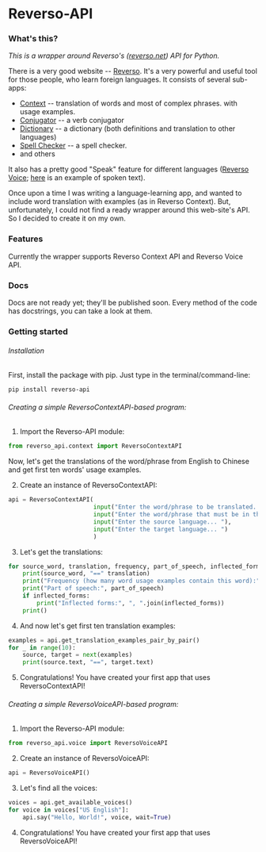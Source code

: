 # Reverso-API

### What's this?
<i>This is a wrapper around Reverso's ([reverso.net](https://reverso.net)) API for Python.</i>

There is a very good website -- [Reverso](https://reverso.net). It's a very powerful and useful tool for those
people, who learn foreign languages. It consists of several sub-apps:
<ul>
<li><a href="https://context.reverso.net">Context</a> -- translation of words and most of complex phrases.
with usage examples.</li>
<li><a href="https://conjugator.reverso.net">Conjugator</a> -- a verb conjugator</li>
<li><a href="https://dictionary.reverso.net">Dictionary</a> -- a dictionary (both definitions and translation to other languages)</li>
<li><a href="https://reverso.net/spell-checker">Spell Checker</a> -- a spell checker.</li>
<li>and others</li>
</ul>

It also has a pretty good "Speak" feature for different languages ([Reverso Voice](https://voice.reverso.net/RestPronunciation.svc/help);
<a href="https://voice.reverso.net/RestPronunciation.svc/v1/output=json/GetVoiceStream/voiceName=Heather22k?inputText=VGhpcyBpcyBhbiBleGFtcGxlIG9mIGEgdGV4dCwgc3Bva2VuIGJ5IFJldmVyc28gVm9pY2U=">here</a> is an example of spoken text).

Once upon a time I was writing a language-learning app, and wanted to include word translation with examples (as
in Reverso Context). But, unfortunately, I could not find a ready wrapper around this web-site's API. So I decided to create it
on my own.

### Features
Currently the wrapper supports Reverso Context API and Reverso Voice API.

### Docs
Docs are not ready yet; they'll be published soon. Every method of the code has docstrings, you can take a look
at them.

### Getting started

###### Installation
First, install the package with pip. Just type in the terminal/command-line:
```
pip install reverso-api
```

###### Creating a simple ReversoContextAPI-based program:
1. Import the Reverso-API module:
```python
from reverso_api.context import ReversoContextAPI
```

Now, let's get the translations of the word/phrase from English to Chinese and get first ten words' usage examples.

2. Create an instance of ReversoContextAPI:
```python
api = ReversoContextAPI(
                        input("Enter the word/phrase to be translated... "),
                        input("Enter the word/phrase that must be in the translation examples"),
                        input("Enter the source language... "),
                        input("Enter the target language... ")
                        )
```

3. Let's get the translations:
```python
for source_word, translation, frequency, part_of_speech, inflected_forms in api.get_translations():
    print(source_word, "==" translation)
    print("Frequency (how many word usage examples contain this word):", frequency)
    print("Part of speech:", part_of_speech)
    if inflected_forms:
        print("Inflected forms:", ", ".join(inflected_forms))
    print()
```

4. And now let's get first ten translation examples:
```python
examples = api.get_translation_examples_pair_by_pair()
for _ in range(10):
    source, target = next(examples)
    print(source.text, "==", target.text)
```

5. Congratulations! You have created your first app that uses ReversoContextAPI!

###### Creating a simple ReversoVoiceAPI-based program:
1. Import the Reverso-API module:
```python
from reverso_api.voice import ReversoVoiceAPI
```

2. Create an instance of ReversoVoiceAPI:
```python
api = ReversoVoiceAPI()
```

3. Let's find all the voices:
```python
voices = api.get_available_voices()
for voice in voices["US English"]:
    api.say("Hello, World!", voice, wait=True)
```

4. Congratulations! You have created your first app that uses ReversoVoiceAPI!